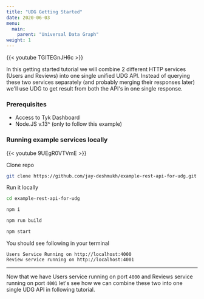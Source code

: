 ```yaml
---
title: "UDG Getting Started"
date: 2020-06-03
menu:
  main:
    parent: "Universal Data Graph"
weight: 1
---
```


{{< youtube TGITEGnJH6c >}}

In this getting started tutorial we will combine 2 different HTTP services (Users and Reviews) into one single unified UDG API. Instead of querying these two services separately (and probably merging their responses later) we'll use UDG to get result from both the API's in one single response.

### Prerequisites

- Access to Tyk Dashboard
- Node.JS v.13^ (only to follow this example)

### Running example services locally

{{< youtube 9UEgR0VTVmE >}}

Clone repo

```bash
git clone https://github.com/jay-deshmukh/example-rest-api-for-udg.git
```

Run it locally

```bash
cd example-rest-api-for-udg
```

```bash
npm i
```

```bash
npm run build
```

```bash
npm start
```

You should see following in your terminal

```
Users Service Running on http://localhost:4000
Review service running on http://localhost:4001
```

<hr/>

Now that we have Users service running on port `4000` and Reviews service running on port `4001` let's see how we can combine these two into one single UDG API in following tutorial.
